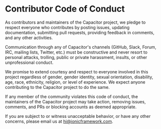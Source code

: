 # Contributor Code of Conduct

As contributors and maintainers of the Capacitor project, we pledge to respect everyone who contributes by posting issues, updating documentation, submitting pull requests, providing feedback in comments, and any other activities.

Communication through any of Capacitor's channels (GitHub, Slack, Forum, IRC, mailing lists, Twitter, etc.) must be constructive and never resort to personal attacks, trolling, public or private harassment, insults, or other unprofessional conduct.

We promise to extend courtesy and respect to everyone involved in this project regardless of gender, gender identity, sexual orientation, disability, age, race, ethnicity, religion, or level of experience. We expect anyone contributing to the Capacitor project to do the same.

If any member of the community violates this code of conduct, the maintainers of the Capacitor project may take action, removing issues, comments, and PRs or blocking accounts as deemed appropriate.

If you are subject to or witness unacceptable behavior, or have any other concerns, please email us at [hi@ionicframework.com](mailto:hi@ionicframework.com).
